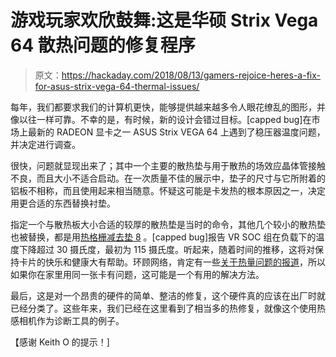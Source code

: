 # 游戏玩家欢欣鼓舞:这是华硕 Strix Vega 64 散热问题的修复程序

> 原文：<https://hackaday.com/2018/08/13/gamers-rejoice-heres-a-fix-for-asus-strix-vega-64-thermal-issues/>

每年，我们都要求我们的计算机更快，能够提供越来越多令人眼花缭乱的图形，并像以往一样可靠。不幸的是，有时候，新的设计会错过目标。[capped bug]在市场上最新的 RADEON 显卡之一 ASUS Strix VEGA 64 上遇到了稳压器温度问题，并决定进行调查。

很快，问题就显现出来了；其中一个主要的散热垫与用于散热的场效应晶体管接触不良，而且大小不适合启动。在一次质量不佳的展示中，垫子的尺寸与它所附着的铝板不相称，而且使用起来相当随意。怀疑这可能是卡发热的根本原因之一，决定用更合适的东西替换衬垫。

指定一个与散热板大小合适的较厚的散热垫是当时的命令，其他几个较小的散热垫也被替换，都是用[热格栅减去垫 8](http://www.thermal-grizzly.com/en/products/13-minus-pad-8-en) 。[capped bug]报告 VR SOC 组在负载下的温度下降超过 30 摄氏度，最初为 115 摄氏度。听起来，随着时间的推移，这将对保持卡片的快乐和健康大有帮助。环顾网络，肯定有一些[关于热量问题的报道](https://www.reddit.com/r/Amd/comments/8yzouf/asus_rog_strix_vega_64_temps_issue/)，所以如果你在家里用同一张卡有问题，这可能是一个有用的解决方法。

最后，这是对一个昂贵的硬件的简单、整洁的修复，这个硬件真的应该在出厂时就已经分类了。这些年来，我们已经在这里看到了相当多的热修复，就像这个使用热感相机作为诊断工具的例子。

【感谢 Keith O 的提示！]